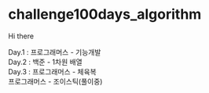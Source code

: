 # challenge100days_algorithm

Hi there

Day.1 : 프로그래머스 - 기능개발<br>
Day.2 : 백준 - 1차원 배열<br>
Day.3 : 프로그래머스 - 체육복<br>
        프로그래머스 - 조이스틱(풀이중)<br>